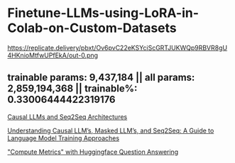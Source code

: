 # Finetune-LLMs-using-LoRA-in-Colab-on-Custom-Datasets


https://replicate.delivery/pbxt/Ov6pvC22eKSYciScGRTJUKWQp9RBVR8gU4HKnioMtfwUPfEkA/out-0.png


## trainable params: 9,437,184 || all params: 2,859,194,368 || trainable%: 0.33006444422319176


[Causal LLMs and Seq2Seq Architectures](https://heidloff.net/article/causal-llm-seq2seq/#sequence-to-sequence)


[Understanding Causal LLM’s, Masked LLM’s, and Seq2Seq: A Guide to Language Model Training Approaches](https://medium.com/@tom_21755/understanding-causal-llms-masked-llm-s-and-seq2seq-a-guide-to-language-model-training-d4457bbd07fa)


[ "Compute Metrics" with Huggingface Question Answering](https://stackoverflow.com/questions/75744031/why-do-we-need-to-write-a-function-to-compute-metrics-with-huggingface-questio)
